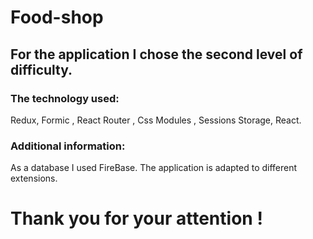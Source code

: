 # Food-shop

## For the application I chose the second level of difficulty.
### The technology used:
Redux, Formic , React Router , Css Modules , Sessions Storage, React.
### Additional information:
As a database I used FireBase.
The application is adapted to different extensions.
# Thank you for your attention !